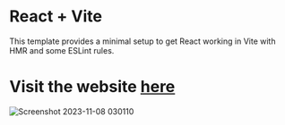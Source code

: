 # React + Vite

This template provides a minimal setup to get React working in Vite with HMR and some ESLint rules.

<h1>Visit the website  <a href = "https://faisal-s-portfolio.vercel.app">here</a></h1>

![Screenshot 2023-11-08 030110](https://github.com/Faisal25DEC/Faisal-s-Portfolio/assets/136161964/f6b4a6f6-3b23-4fc6-8912-152e61f986bf)
